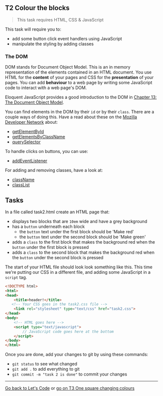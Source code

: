 ## T2 Colour the blocks

> This task requires HTML, CSS & JavaScript

This task will require you to:

* add some button click event handlers using JavaScript
* manipulate the styling by adding classes

### The DOM

DOM stands for Document Object Model. This is an in memory representation of the elements contained in an HTML document. You use HTML for the **content** of your pages and CSS for the **presentation** of your pages. You can add **behaviour** to a web page by writing some JavaScript code to interact with a web page's DOM.

Eloquent JavaScript provides a good introduction to the DOM in [Chapter 13: The Document Object Model](http://eloquentjavascript.net/13_dom.html).

You can find elements in the DOM by their `id` or by their `class`. There are a couple ways of doing this. Have a read about these on the [Mozilla Developer Network](https://developer.mozilla.org/en-US/) about:

* [getElementById](https://developer.mozilla.org/en-US/docs/Web/API/Document/getElementById)
* [getElementsByClassName](https://developer.mozilla.org/en-US/docs/Web/API/Document/getElementsByClassName)
* [querySelector](https://developer.mozilla.org/en-US/docs/Web/API/Document/querySelector)

To handle clicks on buttons, you can use:

* [addEventListener](https://developer.mozilla.org/en-US/docs/Web/API/EventTarget/addEventListener)

For adding and removing classes, have a look at:

  * [className](https://developer.mozilla.org/en-US/docs/Web/API/Element/className)
  * [classList](https://developer.mozilla.org/en-US/docs/Web/API/Element/classList)

## Tasks

In a file called task2.html create an HTML page that:

* displays two blocks that are `10em` wide and have a grey background
* has a `button` underneath each block
    * the `button` text under the first block should be 'Make red'
    * the `button` text under the second block should be 'Make green'
* adds a `class` to the first block that makes the background red when the `button` under the first block is pressed
* adds a `class` to the second block that makes the background red when the `button` under the second block is pressed

The start of your HTML file should look look something like this. This time we're putting our CSS in a different file, and adding some JavaScript in a `script` tag.

```html
<!DOCTYPE html>
<html>
<head>
	<title>header!</title>
   <!-- Your CSS goes in the task2.css file -->
	<link rel="stylesheet" type="text/css" href="task2.css">
</head>
<body>
	<!-- HTML goes here -->
	<script type="text/javascript">
		// JavaScript code goes here at the bottom
	</script>
</body>
</html>
```

Once you are done, add your changes to git by using these commands:

* `git status` to see what changed
* `git add .` to add everything to git
* `git commit -m "task 2 is done"` to commit your changes

---

[Go back to Let's Code](lets_code.md) or [go on T3 One square changing colours](t3-one-square-changing-colours.md)
